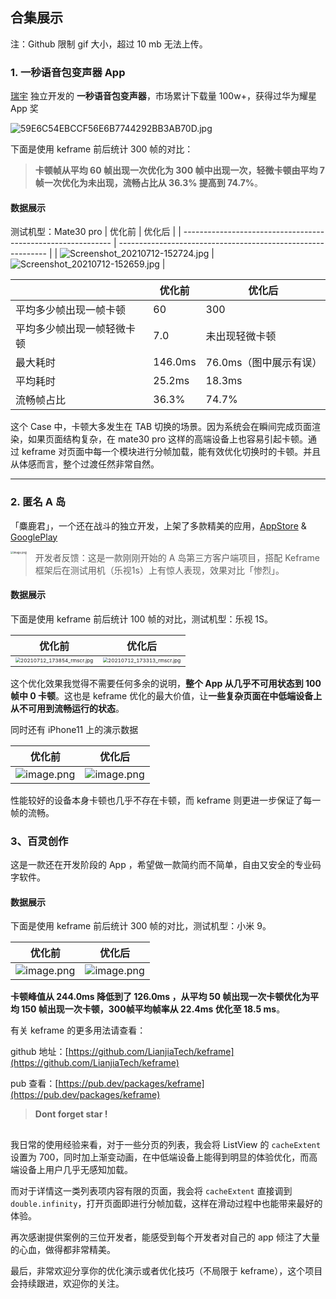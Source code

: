 ## 合集展示

注：Github 限制 gif 大小，超过 10 mb 无法上传。

### 1. 一秒语音包变声器 App

[瑞宇](https://github.com/zhangruiyu) 独立开发的 **一秒语音包变声器**，市场累计下载量 100w+，获得过华为耀星 App 奖

![59E6C54EBCCF56E6B7744292BB3AB70D.jpg](https://p9-juejin.byteimg.com/tos-cn-i-k3u1fbpfcp/81a515ad92a1447e9bd014f5d80bfc42~tplv-k3u1fbpfcp-watermark.image)

下面是使用 keframe 前后统计 300 帧的对比：

>**卡顿帧从平均 60 帧出现一次优化为 300 帧中出现一次，轻微卡顿由平均 7 帧一次优化为未出现，流畅占比从 36.3% 提高到 74.7%**。

#### **数据展示**

测试机型：Mate30 pro
| 优化前                                                       | 优化后                                                       |
| ------------------------------------------------------------ | ------------------------------------------------------------ |
| ![Screenshot_20210712-152724.jpg](https://p3-juejin.byteimg.com/tos-cn-i-k3u1fbpfcp/51fd23f6358040ebbc5f5a14a33416b0~tplv-k3u1fbpfcp-watermark.image) | ![Screenshot_20210712-152659.jpg](https://p6-juejin.byteimg.com/tos-cn-i-k3u1fbpfcp/79cbdbdb48a1437181bee07be62d12cd~tplv-k3u1fbpfcp-watermark.image) |

|                            | 优化前  | 优化后                 |
| -------------------------- | ------- | ---------------------- |
| 平均多少帧出现一帧卡顿     | 60      | 300                    |
| 平均多少帧出现一帧轻微卡顿 | 7.0     | 未出现轻微卡顿         |
| 最大耗时                   | 146.0ms | 76.0ms（图中展示有误） |
| 平均耗时                   | 25.2ms  | 18.3ms                 |
| 流畅帧占比                 | 36.3%   | 74.7%                  |

这个 Case 中，卡顿大多发生在 TAB 切换的场景。因为系统会在瞬间完成页面渲染，如果页面结构复杂，在 mate30 pro 这样的高端设备上也容易引起卡顿。通过 keframe 对页面中每一个模块进行分帧加载，能有效优化切换时的卡顿。并且从体感而言，整个过渡任然非常自然。

***

### 2. 匿名 A 岛

「麋鹿君」，一个还在战斗的独立开发，上架了多款精美的应用，[AppStore](https://apps.apple.com/cn/developer/嘉楠-孙/id1480541469) & [GooglePlay](https://play.google.com/store/apps/dev?id=5706067037523299093)

<img src="https://p3-juejin.byteimg.com/tos-cn-i-k3u1fbpfcp/841c7af0d3e0419f9c015cc59ffef193~tplv-k3u1fbpfcp-watermark.image" alt="image.png" align='left' style="zoom:30%;" />

> 开发者反馈：这是一款刚刚开始的 A 岛第三方客户端项目，搭配 Keframe 框架后在测试用机（乐视1s）上有惊人表现，效果对比「惨烈」。

#### 数据展示

下面是使用 keframe 前后统计 100 帧的对比，测试机型：乐视 1S。

| 优化前                                                       | 优化后                                                       |
| ------------------------------------------------------------ | ------------------------------------------------------------ |
| <img src="https://p1-juejin.byteimg.com/tos-cn-i-k3u1fbpfcp/fbb7d774e2964d51a22b57b39089090e~tplv-k3u1fbpfcp-watermark.image" alt="20210712_173854_rmscr.jpg" style="zoom:50%;" /> | <img src="https://p1-juejin.byteimg.com/tos-cn-i-k3u1fbpfcp/c6a0deedeae44e0caf731ef8879ddcc7~tplv-k3u1fbpfcp-watermark.image" alt="20210712_173313_rmscr.jpg" style="zoom:50%;" /> |

这个优化效果我觉得不需要任何多余的说明，**整个 App 从几乎不可用状态到 100 帧中 0 卡顿**。这也是 keframe 优化的最大价值，让**一些复杂页面在中低端设备上从不可用到流畅运行的状态**。

同时还有 iPhone11 上的演示数据

| 优化前 | 优化后 |
| --- | --- |
| ![image.png](https://p1-juejin.byteimg.com/tos-cn-i-k3u1fbpfcp/45431165cbfe4b0a821dbb02f537aaf3~tplv-k3u1fbpfcp-watermark.image) |  ![image.png](https://p6-juejin.byteimg.com/tos-cn-i-k3u1fbpfcp/15cd40b851b64feba7bc468dc78629a2~tplv-k3u1fbpfcp-watermark.image)|

性能较好的设备本身卡顿也几乎不存在卡顿，而 keframe 则更进一步保证了每一帧的流畅。


### 3、百灵创作
这是一款还在开发阶段的 App ，希望做一款简约而不简单，自由又安全的专业码字软件。
#### 数据展示

下面是使用 keframe 前后统计 300 帧的对比，测试机型：小米 9。

| 优化前                                                       | 优化后                                                       |
| ------------------------------------------------------------ | ------------------------------------------------------------ |
| ![image.png](https://p3-juejin.byteimg.com/tos-cn-i-k3u1fbpfcp/49d6c70bf34d4bea9c0a08378b630087~tplv-k3u1fbpfcp-watermark.image)|  ![image.png](https://p1-juejin.byteimg.com/tos-cn-i-k3u1fbpfcp/a02d3c680c7b412e83c2fb8662281ffc~tplv-k3u1fbpfcp-watermark.image) |

**卡顿峰值从 244.0ms 降低到了 126.0ms ，从平均 50 帧出现一次卡顿优化为平均 150 帧出现一次卡顿，300帧平均帧率从 22.4ms 优化至 18.5 ms**。


有关 keframe 的更多用法请查看：

github 地址：[https://github.com/LianjiaTech/keframe](https://github.com/LianjiaTech/keframe)

pub 查看：[https://pub.dev/packages/keframe](https://pub.dev/packages/keframe)

> **Dont forget star !**

## 

我日常的使用经验来看，对于一些分页的列表，我会将 ListView 的 `cacheExtent` 设置为 700，同时加上渐变动画，在中低端设备上能得到明显的体验优化，而高端设备上用户几乎无感知加载。

而对于详情这一类列表项内容有限的页面，我会将 `cacheExtent` 直接调到 `double.infinity`，打开页面即进行分帧加载，这样在滑动过程中也能带来最好的体验。

再次感谢提供案例的三位开发者，能感受到每个开发者对自己的 app 倾注了大量的心血，做得都非常精美。

最后，非常欢迎分享你的优化演示或者优化技巧（不局限于 keframe），这个项目会持续跟进，欢迎你的关注。


